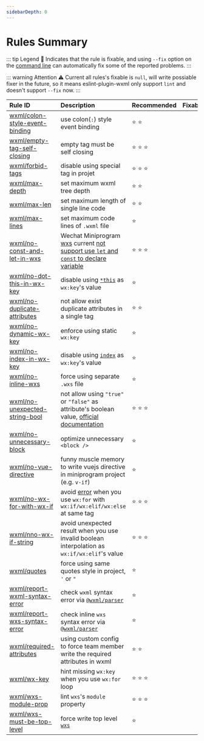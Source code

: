 ```yaml
---
sidebarDepth: 0
---
```


# Rules Summary

<!-- This file is automatically generated in tools/update-docs-rules-index.js, do not change! -->

::: tip Legend
  :wrench: Indicates that the rule is fixable, and using `--fix` option on the [command line](https://eslint.org/docs/user-guide/command-line-interface#fixing-problems) can automatically fix some of the reported problems.
:::

::: warning Attention
  :warning: Current all rules's fixable is `null`, will write possiable fixer in the future, so it means eslint-plugin-wxml only support `lint` and doesn't support `--fix` now.
:::

| Rule ID | Description |Recommended| Fixable |
|:--------|:------------|:---|:---|
| [wxml/colon-style-event-binding](./colon-style-event-binding.md) | use colon(`:`) style event binding | :star: :star: | |
| [wxml/empty-tag-self-closing](./empty-tag-self-closing.md) | empty tag must be self closing | :star: :star: :star: | |
| [wxml/forbid-tags](./forbid-tags.md) | disable using special tag in projet | :star: :star: :star: | |
| [wxml/max-depth](./max-depth.md) | set maximum wxml tree depth | :star: :star: | |
| [wxml/max-len](./max-len.md) | set maximum length of single line code | :star: :star: | |
| [wxml/max-lines](./max-lines.md) | set maximum code lines of `.wxml` file | :star: | |
| [wxml/no-const-and-let-in-wxs](./no-const-and-let-in-wxs,md) | Wechat Miniprogram [wxs](https://developers.weixin.qq.com/miniprogram/dev/reference/wxs/02variate.html) current [not support use `let` and `const` to declare variable](https://developers.weixin.qq.com/community/develop/doc/0002a0fd3b8ca00ee9d8f13245b400?highLine=wxs%2520let)| :star: :star: :star: | |
| [wxml/no-dot-this-in-wx-key](./no-dot-this-in-wx-key.md) | disable using [`*this`](https://developers.weixin.qq.com/miniprogram/dev/reference/wxml/list.html) as `wx:key`'s value | :star: | |
| [wxml/no-duplicate-attributes](./no-duplicate-attributes.md) | not allow exist duplicate attributes in a single tag | :star: :star: | |
| [wxml/no-dynamic-wx-key](./no-dynamic-wx-key.md) | enforce using static `wx:key` | :star: | |
| [wxml/no-index-in-wx-key](./no-index-in-wx-key.md) | disable using [`index`](https://developers.weixin.qq.com/miniprogram/dev/reference/wxml/list.html) as `wx:key`'s value | :star: | |
| [wxml/no-inline-wxs](./no-inline-wxs.md) | force using separate `.wxs` file | :star: | |
| [wxml/no-unexpected-string-bool](./no-unexpected-string-bool.md) | not allow using `"true"` or `"false"` as attribute's boolean value, [official documentation](https://developers.weixin.qq.com/miniprogram/dev/reference/wxml/data.html) | :star: :star: :star: | |
| [wxml/no-unnecessary-block](./no-unnecessary-block.md) | optimize unnecessary `<block />` | :star: | |
| [wxml/no-vue-directive](./no-vue-directive.md) | funny muscle memory to write vuejs directive in miniprogram project (e.g. `v-if`) | :star: | |
| [wxml/no-wx-for-with-wx-if](./no-wx-for-with-wx-if.md) | avoid [error](https://developers.weixin.qq.com/community/develop/doc/00082a556fcb0810a6b7e2eee5b800) when you use `wx:for` with `wx:if/wx:elif/wx:else` at same tag | :star: :star: :star: | |
| [wxml/nno-wx-if-string](./no-wx-if-string.md) | avoid unexpected result when you use invalid boolean interpolation as `wx:if/wx:elif`'s value | :star: :star: :star: | |
| [wxml/quotes](./quotes.md) | force using same quotes style in project, `'` or `"` | :star: | |
| [wxml/report-wxml-syntax-error](./report-wxml-syntax-error.md) | check `wxml` syntax error via [`@wxml/parser`](https://github.com/wxmlfile/wxml-parser) | :star: | |
| [wxml/report-wxs-syntax-error](./report-wxml-syntax-error.md) | check inline `wxs` syntax error via [`@wxml/parser`](https://github.com/wxmlfile/wxml-parser) | :star: | |
| [wxml/required-attributes](./required-attributes.md) | using custom config to force team member write the required attributes in wxml | :star: :star: | |
| [wxml/wx-key](./wx-key.md) | hint missing `wx:key` when you use `wx:for` loop | :star: :star: :star: | |
| [wxml/wxs-module-prop](./wxs-module-prop.md) | lint `wxs`'s `module` property | :star: :star: :star: | |
| [wxml/wxs-must-be-top-level](./wxs-must-be-top-level.md) | force write top level [`wxs`](https://developers.weixin.qq.com/miniprogram/dev/reference/wxs/01wxs-module.html) | :star: | |


